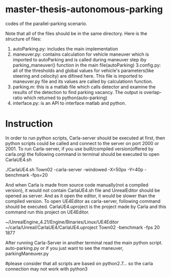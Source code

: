 # master-thesis-autonomous-parking
codes of the parallel-parking scenario.

Note that all of the files should be in the same directory.
Here is the structure of files:
1. autoParking.py: includes the main implementation 
2. maneuver.py: contains calculation for vehicle maneuver which is imported to autoParking and is called during maneuver step iby parking_maneuver() function in the main file(autoParking)
3.config.py: all of the thresholds and global values for vehicle's parameters(like steering and celocity) are difined here. This file is imported to maneuver.py file and its values are called by calculationn function.
4. parking.m: this is a matlab file which calls detector and examine the results of the detection to find parking vacancy. The output is overlap-ratio which returned to python(auto-parking)
5. interface.py: is an API to interface matlab and python.

# Instruction
In order to run python scripts, Carla-server should be executed at first, then python scripts could be called and connect to the server on port 2000 or 2001. 
To run Carla-server, if you use built/compiled version(offered by carla.org) the following command in terminal should be executed to open CarlaUE4.sh

./CarlaUE4.sh Town02 -carla-server -windowed -X=50px -Y=40p -benchmark -fps=20


And when Carla is made from source code manually(not a compiled version), it would not contain CarlaUE4.sh file and UnrealEditor should be opened as server. And as it open the editor, it would be slower than the compiled version. To open UE4Editor as carla-server, following command should be executed. CarlaUE4.uproject is the project made by Carla and this command run this project on UE4Editor.

~/UnrealEngine_4.21/Engine/Binaries/Linux/UE4Editor ~/carla/Unreal/CarlaUE4/CarlaUE4.uproject Town02 -benchmark -fps 20
 1877 



After running Carla-Server in another terminal read the main python script. auto-parking.py or if you just want to see the maneuver, parkingManeuver.py

#please consider that all scripts are based on python2.7... so the carla connection may not work with python3

